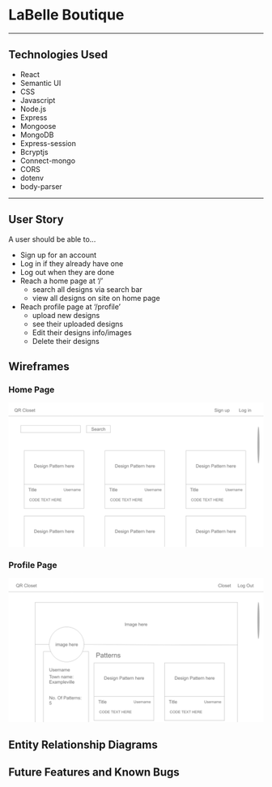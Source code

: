# LaBelle Boutique

---

## Technologies Used

- React
- Semantic UI
- CSS
- Javascript
- Node.js
- Express
- Mongoose
- MongoDB
- Express-session
- Bcryptjs
- Connect-mongo
- CORS
- dotenv
- body-parser

---

## User Story

A user should be able to...

- Sign up for an account
- Log in if they already have one
- Log out when they are done
- Reach a home page at ‘/’
  - search all designs via search bar
  - view all designs on site on home page
- Reach profile page at ‘/profile’
  - upload new designs
  - see their uploaded designs
  - Edit their designs info/images
  - Delete their designs

## Wireframes

### Home Page

<img src="./README-images/wireframes/Home.png">

### Profile Page

<img src="./README-images/wireframes/Profile.png">

## Entity Relationship Diagrams

## Future Features and Known Bugs

